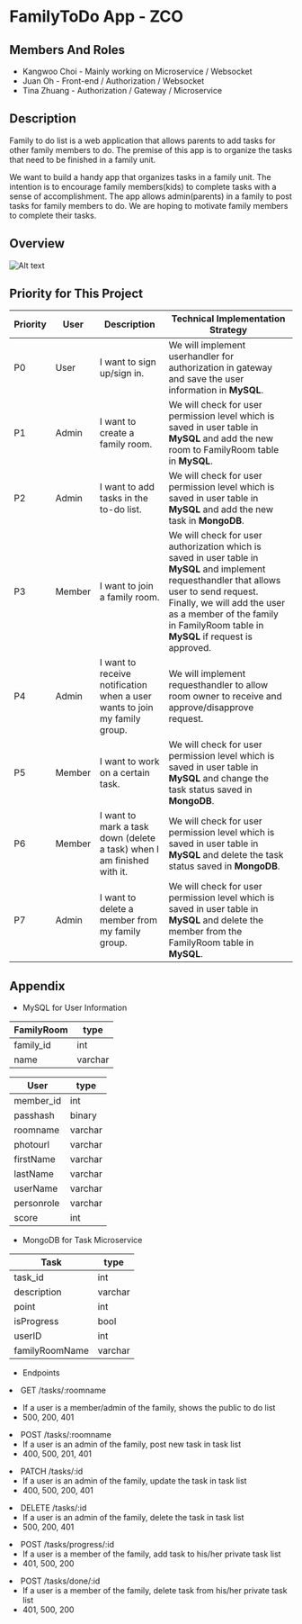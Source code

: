 # FamilyToDo App - ZCO

## Members And Roles
<ul>
    <li>Kangwoo Choi - Mainly working on Microservice / Websocket</li>
    <li>Juan Oh - Front-end / Authorization / Websocket </li>
    <li>Tina Zhuang - Authorization / Gateway / Microservice</li>
</ul>

## Description

Family to do list is a web application that allows parents to add tasks for other family members to do. The premise of this app is to organize the tasks that need to be finished in a family unit.

We want to build a handy app that organizes tasks in a family unit. The intention is to encourage family members(kids) to complete tasks with a sense of accomplishment. The app allows admin(parents) in a family to post tasks for family members to do. We are hoping to motivate family members to complete their tasks.

## Overview

![Alt text](/img/final.jpeg?raw=true "Overview of project")

## Priority for This Project

| Priority | User | Description | Technical Implementation Strategy |
| ------------- | ------------- | ------------- | ------------- |
| P0 | User | I want to sign up/sign in. | We will implement userhandler for authorization in gateway and save the user information in <strong>MySQL</strong>. |
| P1 | Admin | I want to create a family room. | We will check for user permission level which is saved in user table in <strong>MySQL</strong> and add the new room to FamilyRoom table in <strong>MySQL</strong>. |
| P2 | Admin | I want to add tasks in the to-do list. | We will check for user permission level which is saved in user table in <strong>MySQL</strong> and add the new task in <strong>MongoDB</strong>. |
| P3 | Member | I want to join a family room. | We will check for user authorization which is saved in user table in <strong>MySQL</strong> and implement requesthandler that allows user to send request. Finally, we will add the user as a member of the family in FamilyRoom table in <strong>MySQL</strong> if request is approved.|
| P4 | Admin | I want to receive notification when a user wants to join my family group. | We will implement requesthandler to allow room owner to receive and approve/disapprove request. |
| P5 | Member | I want to work on a certain task. | We will check for user permission level which is saved in user table in <strong>MySQL</strong> and change the task status saved in <strong>MongoDB</strong>. |
| P6 | Member | I want to mark a task down (delete a task) when I am finished with it. | We will check for user permission level which is saved in user table in <strong>MySQL</strong> and delete the task status saved in <strong>MongoDB</strong>. |
| P7 | Admin | I want to delete a member from my family group. | We will check for user permission level which is saved in user table in <strong>MySQL</strong> and delete the member from the FamilyRoom table in <strong>MySQL</strong>. |

## Appendix

+ MySQL for User Information
   
| FamilyRoom | type |
| ------------- | ------------- |
| family_id  | int |
| name | varchar |


| User | type |
| ------------- | ------------- |
| member_id  | int |
| passhash  | binary |
| roomname | varchar |
| photourl | varchar |
| firstName | varchar |
| lastName | varchar |
| userName | varchar |
| personrole | varchar |
| score | int |


+ MongoDB for Task Microservice

| Task | type |
| ------------- | ------------- |
| task_id  | int |
| description | varchar |
| point | int |
| isProgress | bool |
| userID | int |
| familyRoomName | varchar |

+ Endpoints

<li>	GET	/tasks/:roomname</li>
<ul>
<li>    If a user is a member/admin of the family, shows the public to do list</li>
<li>        500, 200, 401</li>
</ul>
<li>	POST	/tasks/:roomname
<ul>
<li>	If a user is an admin of the family, post new task in task list</li>
<li>	400, 500, 201, 401</li>
</ul>
<li>	PATCH	/tasks/:id
<ul>
<li>	If a user is an admin of the family, update the task in task list</li>
<li>	400, 500, 200, 401</li>
</ul>
<li>	DELETE	/tasks/:id
<ul>
<li>	If a user is an admin of the family, delete the task in task list</li>
<li>	500, 200, 401</li>
</ul>
<li>	POST	/tasks/progress/:id
<ul>
<li>	If a user is a member of the family, add task to his/her private task list</li>
<li>	401, 500, 200</li>
</ul>
<li>	POST	/tasks/done/:id
<ul>
<li>	If a user is a member of the family, delete task from his/her private task list</li>
<li>	401, 500, 200</li>
